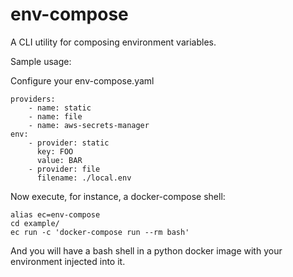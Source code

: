 # env-compose
A CLI utility for composing environment variables.

Sample usage:

Configure your env-compose.yaml
```
providers:
    - name: static
    - name: file
    - name: aws-secrets-manager
env:
    - provider: static
      key: FOO
      value: BAR
    - provider: file
      filename: ./local.env
```

Now execute, for instance, a docker-compose shell:

```
alias ec=env-compose
cd example/
ec run -c 'docker-compose run --rm bash'
```

And you will have a bash shell in a python docker image with your environment injected into it.
